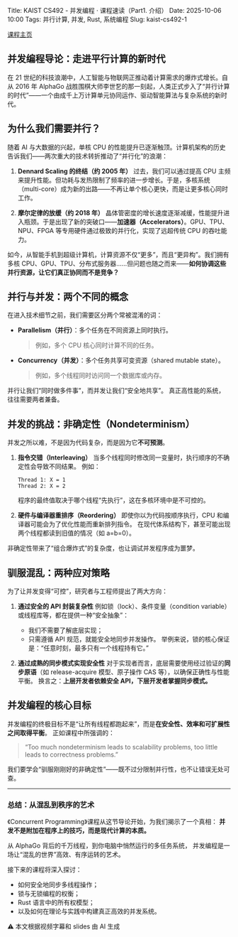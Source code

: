 Title: KAIST CS492 - 并发编程 · 课程速读（Part1. 介绍）
Date: 2025-10-06 10:00
Tags: 并行计算, 并发, Rust, 系统编程
Slug: kaist-cs492-1

[课程主页](https://github.com/kaist-cp/cs431)

## 并发编程导论：走进平行计算的新时代

在 21 世纪的科技浪潮中，人工智能与物联网正推动着计算需求的爆炸式增长。自从 2016 年 AlphaGo 战胜围棋大师李世乭的那一刻起，人类正式步入了“并行计算的时代”——一个由成千上万计算单元协同运作、驱动智能算法与复杂系统的新时代。

## 为什么我们需要并行？

随着 AI 与大数据的兴起，单核 CPU 的性能提升已逐渐触顶。计算机架构的历史告诉我们——两次重大的技术转折推动了“并行化”的浪潮：

1. **Dennard Scaling 的终结（约 2005 年）**
   过去，我们可以通过提高 CPU 主频来提升性能。但功耗与发热限制了频率的进一步增长。于是，多核系统（multi-core）成为新的出路——不再让单个核心更快，而是让更多核心同时工作。

2. **摩尔定律的放缓（约 2018 年）**
   晶体管密度的增长速度逐渐减缓，性能提升进入瓶颈。于是出现了新的突破口——**加速器（Accelerators）**。GPU、TPU、NPU、FPGA 等专用硬件通过极致的并行化，实现了远超传统 CPU 的吞吐能力。

如今，从智能手机到超级计算机，计算资源不仅“更多”，而且“更异构”。我们拥有多核 CPU、GPU、TPU、分布式服务器……但问题也随之而来——**如何协调这些并行资源，让它们真正协同而不是竞争？**

## 并行与并发：两个不同的概念

在进入技术细节之前，我们需要区分两个常被混淆的词：

* **Parallelism（并行）**：多个任务在不同资源上同时执行。

  > 例如，多个 CPU 核心同时计算不同的任务。

* **Concurrency（并发）**：多个任务共享可变资源（shared mutable state）。

  > 例如，多个线程同时访问同一个数据库或内存。

并行让我们“同时做多件事”，而并发让我们“安全地共享”。
真正高性能的系统，往往需要两者兼备。

## 并发的挑战：非确定性（Nondeterminism）

并发之所以难，不是因为代码复杂，而是因为它**不可预测**。

1. **指令交错（Interleaving）**
   当多个线程同时修改同一变量时，执行顺序的不确定性会导致不同结果。
   例如：

   ```text
   Thread 1: X = 1
   Thread 2: X = 2
   ```

   程序的最终值取决于哪个线程“先执行”，这在多核环境中是不可控的。

2. **硬件与编译器重排序（Reordering）**
   即使你以为代码按顺序执行，CPU 和编译器可能会为了优化性能而重新排列指令。
   在现代体系结构下，甚至可能出现两个线程都读到旧值的情况（如 a=b=0）。

非确定性带来了“组合爆炸式”的复杂度，也让调试并发程序成为噩梦。

## 驯服混乱：两种应对策略

为了让并发变得“可控”，研究者与工程师提出了两大方向：

1. **通过安全的 API 封装复杂性**
   例如锁（lock）、条件变量（condition variable）或线程库等，都在提供一种“安全抽象”：

   * 我们不需要了解底层实现；
   * 只需遵循 API 规范，就能安全地同步并发操作。
     举例来说，锁的核心保证是：“任意时刻，最多只有一个线程持有它。”

2. **通过成熟的同步模式实现安全性**
   对于实现者而言，底层需要使用经过验证的**同步原语**（如 release-acquire 模型、原子操作 CAS 等），以确保正确性与性能平衡。
   换言之：**上层开发者依赖安全 API，下层开发者掌握同步模式。**

## 并发编程的核心目标

并发编程的终极目标不是“让所有线程都跑起来”，而是**在安全性、效率和可扩展性之间取得平衡**。
正如课程中所强调的：

> “Too much nondeterminism leads to scalability problems,
> too little leads to correctness problems.”

我们要学会“驯服刚刚好的非确定性”——既不过分限制并行性，也不让错误无处可查。

---

### 总结：从混乱到秩序的艺术

《Concurrent Programming》课程从这节导论开始，为我们揭示了一个真相：
**并发不是附加在程序上的技巧，而是现代计算的本质。**

从 AlphaGo 背后的千万线程，到你电脑中悄然运行的多任务系统，
并发编程是一场让“混乱的世界”高效、有序运转的艺术。

接下来的课程将深入探讨：

* 如何安全地同步多线程操作；
* 锁与无锁编程的权衡；
* Rust 语言中的所有权模型；
* 以及如何在理论与实践中构建真正高效的并发系统。


<div class="alert alert-warning" role="alert">
  ⚠️ 本文根据视频字幕和 slides 由 AI 生成
</div>
